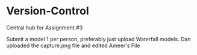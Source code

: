 # Version-Control
Central hub for Assignment #3


Submit a model 1 per person, preferably just upload Waterfall models.
Dan uploaded the capture.png file and edited Ameer's File
